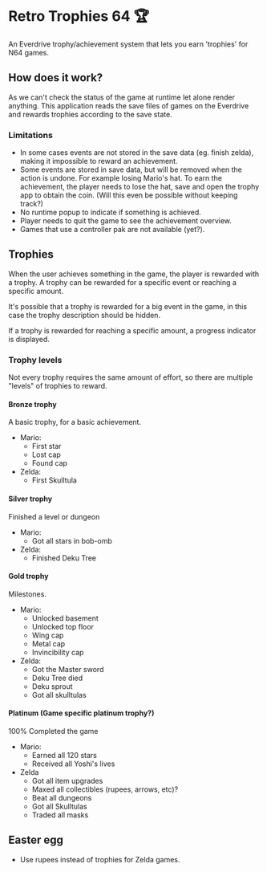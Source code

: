 # Retro Trophies 64 🏆

An Everdrive trophy/achievement system that lets you earn 'trophies' for N64 games.

## How does it work?

As we can't check the status of the game at runtime let alone render anything. 
This application reads the save files of games on the Everdrive and rewards trophies according to the save state.

### Limitations

- In some cases events are not stored in the save data (eg. finish zelda), making it impossible to reward an achievement.
- Some events are stored in save data, but will be removed when the action is undone. For example losing Mario's hat. To earn the achievement, the player needs to lose the hat, save and open the trophy app to obtain the coin. (Will this even be possible without keeping track?)
- No runtime popup to indicate if something is achieved.
- Player needs to quit the game to see the achievement overview.
- Games that use a controller pak are not available (yet?).

## Trophies

When the user achieves something in the game, the player is rewarded with a trophy. A trophy can be rewarded for a specific event or reaching a specific amount. 

It's possible that a trophy is rewarded for a big event in the game, in this case the trophy description should be hidden.

If a trophy is rewarded for reaching a specific amount, a progress indicator is displayed. 

### Trophy levels
Not every trophy requires the same amount of effort, so there are multiple "levels" of trophies to reward.

#### Bronze trophy
A basic trophy, for a basic achievement.

- Mario:
  - First star
  - Lost cap
  - Found cap
- Zelda:
  - First Skulltula

#### Silver trophy
Finished a level or dungeon

- Mario:
  - Got all stars in bob-omb
- Zelda:
  - Finished Deku Tree

#### Gold trophy
Milestones.

- Mario:
  - Unlocked basement
  - Unlocked top floor
  - Wing cap
  - Metal cap
  - Invincibility cap
- Zelda:
  - Got the Master sword
  - Deku Tree died
  - Deku sprout
  - Got all skulltulas



#### Platinum (Game specific platinum trophy?)
100% Completed the game
- Mario:
  - Earned all 120 stars
  - Received all Yoshi's lives
- Zelda
  - Got all item upgrades
  - Maxed all collectibles (rupees, arrows, etc)?
  - Beat all dungeons
  - Got all Skulltulas
  - Traded all masks

## Easter egg
- Use rupees instead of trophies for Zelda games.
